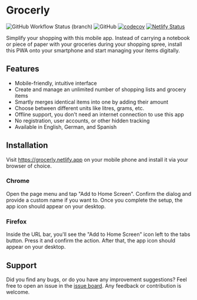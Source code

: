 # Grocerly

![GitHub Workflow Status (branch)](https://img.shields.io/github/workflow/status/andreasremdt/grocerly/Test%20application/master)
![GitHub](https://img.shields.io/github/license/andreasremdt/grocerly)
[![codecov](https://codecov.io/gh/andreasremdt/grocerly/branch/master/graph/badge.svg?token=AV8DJL6ZQQ)](https://codecov.io/gh/andreasremdt/grocerly)
[![Netlify Status](https://api.netlify.com/api/v1/badges/42b6b632-7043-4cf1-b64b-95c9895987c9/deploy-status)](https://app.netlify.com/sites/grocerly/deploys)

Simplify your shopping with this mobile app. Instead of carrying a notebook or piece of paper with your groceries during your shopping spree, install this PWA onto your smartphone and start managing your items digitally.

## Features

- Mobile-friendly, intuitive interface
- Create and manage an unlimited number of shopping lists and grocery items
- Smartly merges identical items into one by adding their amount
- Choose between different units like litres, grams, etc.
- Offline support, you don't need an internet connection to use this app
- No registration, user accounts, or other hidden tracking
- Available in English, German, and Spanish

## Installation

Visit https://grocerly.netlify.app on your mobile phone and install it via your browser of choice.

### Chrome

Open the page menu and tap "Add to Home Screen". Confirm the dialog and provide a custom name if you want to. Once you complete the setup, the app icon should appear on your desktop.

### Firefox

Inside the URL bar, you'll see the "Add to Home Screen" icon left to the tabs button. Press it and confirm the action. After that, the app icon should appear on your desktop.

## Support

Did you find any bugs, or do you have any improvement suggestions? Feel free to open an issue in the [issue board](https://github.com/andreasremdt/grocerly/issues). Any feedback or contribution is welcome.
